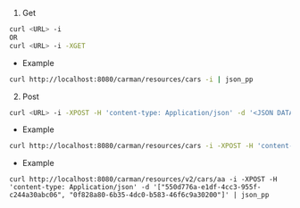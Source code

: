 

1) Get
``` sh
curl <URL> -i
OR
curl <URL> -i -XGET
```

- Example
``` sh
curl http://localhost:8080/carman/resources/cars -i | json_pp
```

2) Post
``` sh
curl <URL> -i -XPOST -H 'content-type: Application/json' -d '<JSON DATA>' | json_pp
```

- Example
``` sh
curl http://localhost:8080/carman/resources/cars -i -XPOST -H 'content-type: Application/json' -d '{"engineType":"PETROL"}' | json_pp
```

- Example
``` shell
curl http://localhost:8080/carman/resources/v2/cars/aa -i -XPOST -H 'content-type: Application/json' -d '["550d776a-e1df-4cc3-955f-c244a30abc06", "0f828a80-6b35-4dc0-b583-46f6c9a30200"]' | json_pp
```